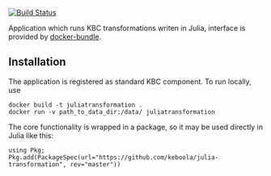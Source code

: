 [![Build Status](https://travis-ci.com/keboola/julia-transformation.svg?branch=master)](https://travis-ci.com/keboola/julia-transformation)

Application which runs KBC transformations writen in Julia, interface is provided by [docker-bundle](https://github.com/keboola/docker-bundle).

## Installation
The application is registered as standard KBC component. To run locally, use

```
docker build -t juliatransformation .
docker run -v path_to_data_dir:/data/ juliatransformation
```

The core functionality is wrapped in a package, so it may be used directly in Julia like this:
```
using Pkg;
Pkg.add(PackageSpec(url="https://github.com/keboola/julia-transformation", rev="master"))
```
